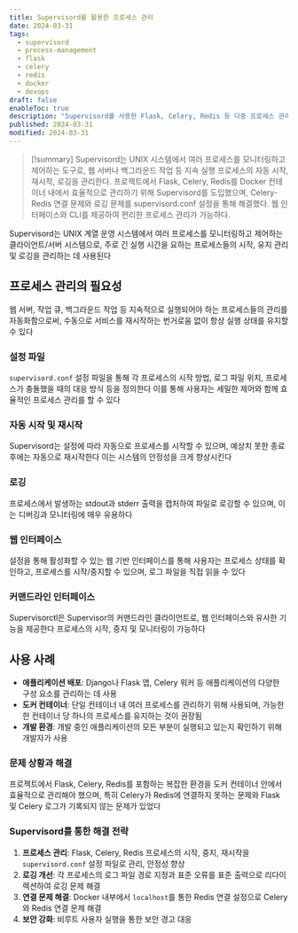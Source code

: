 ```yaml
---
title: Supervisord를 활용한 프로세스 관리
date: 2024-03-31
tags:
  - supervisord
  - process-management
  - flask
  - celery
  - redis
  - docker
  - devops
draft: false
enableToc: true
description: "Supervisord를 사용한 Flask, Celery, Redis 등 다중 프로세스 관리 및 문제 해결"
published: 2024-03-31
modified: 2024-03-31
---
```


> [!summary]
> Supervisord는 UNIX 시스템에서 여러 프로세스를 모니터링하고 제어하는 도구로, 웹 서버나 백그라운드 작업 등 지속 실행 프로세스의 자동 시작, 재시작, 로깅을 관리한다. 프로젝트에서 Flask, Celery, Redis를 Docker 컨테이너 내에서 효율적으로 관리하기 위해 Supervisord를 도입했으며, Celery-Redis 연결 문제와 로깅 문제를 supervisord.conf 설정을 통해 해결했다. 웹 인터페이스와 CLI를 제공하여 편리한 프로세스 관리가 가능하다.

Supervisord는 UNIX 계열 운영 시스템에서 여러 프로세스를 모니터링하고 제어하는 클라이언트/서버 시스템으로, 주로 긴 실행 시간을 요하는 프로세스들의 시작, 유지 관리 및 로깅을 관리하는 데 사용된다

## 프로세스 관리의 필요성

웹 서버, 작업 큐, 백그라운드 작업 등 지속적으로 실행되어야 하는 프로세스들의 관리를 자동화함으로써, 수동으로 서비스를 재시작하는 번거로움 없이 항상 실행 상태를 유지할 수 있다

### 설정 파일

`supervisord.conf` 설정 파일을 통해 각 프로세스의 시작 방법, 로그 파일 위치, 프로세스가 충돌했을 때의 대응 방식 등을 정의한다 이를 통해 사용자는 세밀한 제어와 함께 효율적인 프로세스 관리를 할 수 있다

### 자동 시작 및 재시작

Supervisord는 설정에 따라 자동으로 프로세스를 시작할 수 있으며, 예상치 못한 종료 후에는 자동으로 재시작한다 이는 시스템의 안정성을 크게 향상시킨다

### 로깅

프로세스에서 발생하는 stdout과 stderr 출력을 캡처하여 파일로 로깅할 수 있으며, 이는 디버깅과 모니터링에 매우 유용하다

### 웹 인터페이스

설정을 통해 활성화할 수 있는 웹 기반 인터페이스를 통해 사용자는 프로세스 상태를 확인하고, 프로세스를 시작/중지할 수 있으며, 로그 파일을 직접 읽을 수 있다

### 커맨드라인 인터페이스

Supervisorctl은 Supervisor의 커맨드라인 클라이언트로, 웹 인터페이스와 유사한 기능을 제공한다 프로세스의 시작, 중지 및 모니터링이 가능하다

## 사용 사례

- **애플리케이션 배포**: Django나 Flask 앱, Celery 워커 등 애플리케이션의 다양한 구성 요소를 관리하는 데 사용
- **도커 컨테이너**: 단일 컨테이너 내 여러 프로세스를 관리하기 위해 사용되며, 가능한 한 컨테이너 당 하나의 프로세스를 유지하는 것이 권장됨
- **개발 환경**: 개발 중인 애플리케이션의 모든 부분이 실행되고 있는지 확인하기 위해 개발자가 사용


### 문제 상황과 해결

프로젝트에서 Flask, Celery, Redis를 포함하는 복잡한 환경을 도커 컨테이너 안에서 효율적으로 관리해야 했으며, 특히 Celery가 Redis에 연결하지 못하는 문제와 Flask 및 Celery 로그가 기록되지 않는 문제가 있었다

### Supervisord를 통한 해결 전략

1. **프로세스 관리**: Flask, Celery, Redis 프로세스의 시작, 중지, 재시작을 `supervisord.conf` 설정 파일로 관리, 안정성 향상
2. **로깅 개선**: 각 프로세스의 로그 파일 경로 지정과 표준 오류를 표준 출력으로 리다이렉션하여 로깅 문제 해결
3. **연결 문제 해결**: Docker 내부에서 `localhost`를 통한 Redis 연결 설정으로 Celery와 Redis 연결 문제 해결
4. **보안 강화**: 비루트 사용자 실행을 통한 보안 경고 대응